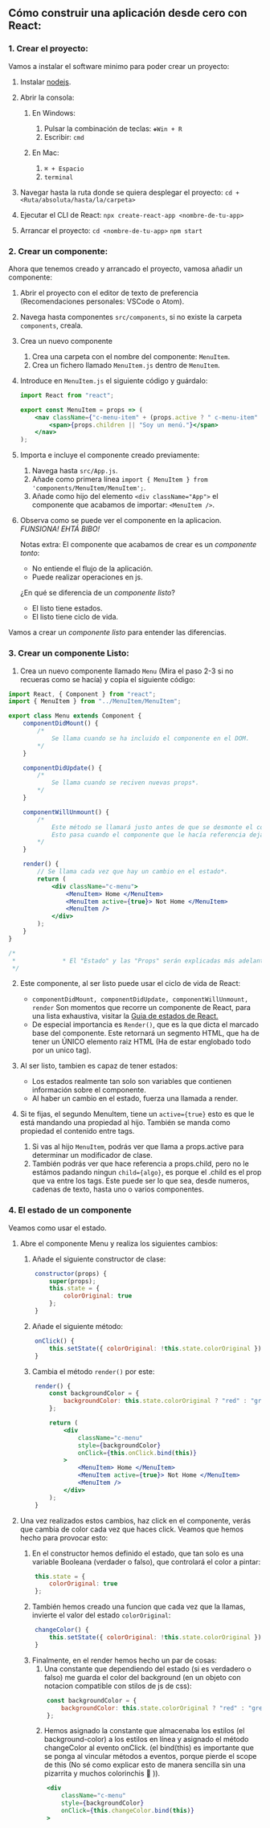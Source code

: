 ## Cómo construir una aplicación desde cero con React:

### 1. Crear el proyecto:
Vamos a instalar el software minimo para poder crear un proyecto:

1. Instalar [nodejs](https://nodejs.org/es/).

2. Abrir la consola:

    1. En Windows: 
        1. Pulsar la combinación de teclas: `❖Win + R`
        2. Escribir: `cmd`

    2. En Mac: 
        1. `⌘ + Espacio`
        2. `terminal`

2. Navegar hasta la ruta donde se quiera desplegar el proyecto:
    `cd + <Ruta/absoluta/hasta/la/carpeta>`

3. Ejecutar el CLI de React:
    `npx create-react-app <nombre-de-tu-app>`

4. Arrancar el proyecto:
    `cd <nombre-de-tu-app>`
    `npm start`

### 2. Crear un componente:
Ahora que tenemos creado y arrancado el proyecto, vamosa añadir un componente:

1. Abrir el proyecto con el editor de texto de preferencia (Recomendaciones personales: VSCode o Atom).

2. Navega hasta componentes `src/components`, si no existe la carpeta `components`, creala.

3. Crea un nuevo componente
    1. Crea una carpeta con el nombre del componente: `MenuItem`.
    2. Crea un fichero llamado `MenuItem.js` dentro de `MenuItem`.

4. Introduce en `MenuItem.js` el siguiente código y guárdalo:
    ```jsx
    import React from "react";

    export const MenuItem = props => (
        <nav className={"c-menu-item" + (props.active ? " c-menu-item" : null)}>
            <span>{props.children || "Soy un menú."}</span>
        </nav>
    );

    ```
5. Importa e incluye el componente creado previamente:
    1. Navega hasta `src/App.js`.
    2. Añade como primera línea `import { MenuItem } from 'components/MenuItem/MenuItem';`.
    3. Añade como hijo del elemento `<div className="App">` el componente que acabamos de importar: `<MenuItem />`.

6. Observa como se puede ver el componente en la aplicacion. *FUNSIONA! EHTÁ BIBO!*

    Notas extra:
    El componente que acabamos de crear es un *componente tonto*:
    * No entiende el flujo de la aplicación.
    * Puede realizar operaciones en js.

    ¿En qué se diferencia de un *componente listo*?
    * El listo tiene estados.
    * El listo tiene ciclo de vida.

Vamos a crear un *componente listo* para entender las diferencias.

### 3. Crear un componente Listo:
1. Crea un nuevo componente llamado `Menu` (Mira el paso 2-3 si no recueras como se hacía) y copia el siguiente código:
```jsx
import React, { Component } from "react";
import { MenuItem } from "../MenuItem/MenuItem";

export class Menu extends Component {
    componentDidMount() {
        /*
            Se llama cuando se ha incluido el componente en el DOM.
        */
    }

    componentDidUpdate() {
        /*
            Se llama cuando se reciven nuevas props*.
        */
    }

    componentWillUnmount() {
        /*
            Este método se llamará justo antes de que se desmonte el componente.
            Esto pasa cuando el componente que le hacía referencia deja de hacerlo.
        */
    }

    render() {
        // Se llama cada vez que hay un cambio en el estado*.
        return (
            <div className="c-menu">
                <MenuItem> Home </MenuItem>
                <MenuItem active={true}> Not Home </MenuItem>
                <MenuItem />
            </div>
        );
    }
}

/*
 *             * El "Estado" y las "Props" serán explicadas más adelante.
 */
```

2. Este componente, al ser listo puede usar el ciclo de vida de React:
    * `componentDidMount, componentDidUpdate, componentWillUnmount, render` Son momentos que recorre un componente de React, para una lista exhaustiva, visitar la [Guia de estados de React.](https://reactjs.org/docs/state-and-lifecycle.html#adding-lifecycle-methods-to-a-class)
    * De especial importancia es `Render()`, que es la que dicta el marcado base del componente. Este retornará un segmento HTML, que ha de tener un ÚNICO elemento    raiz HTML (Ha de estar englobado todo por un unico tag).

3. Al ser listo, tambien es capaz de tener estados:
    * Los estados realmente tan solo son variables que contienen información sobre el componente.
    * Al haber un cambio en el estado, fuerza una llamada a render.

4. Si te fijas, el segundo MenuItem, tiene un `active={true}` esto es que le está mandando una propiedad al hijo. También se manda como propiedad el contenido entre tags.
    1. Si vas al hijo `MenuItem`, podrás ver que llama a props.active para determinar un modificador de clase.
    2. También podrás ver que hace referencia a props.child, pero no le estámos padando ningun `child={algo}`, es porque el .child es el prop que va entre los tags. Este puede ser lo que sea, desde numeros, cadenas de texto, hasta uno o varios componentes.

### 4. El estado de un componente
Veamos como usar el estado.

1. Abre el componente Menu y realiza los siguientes cambios:
    1. Añade el siguiente constructor de clase:
    ```jsx
        constructor(props) {
            super(props);
            this.state = {
                colorOriginal: true
            };
        }
    ```

    2. Añade el siguiente método: 
    ```jsx
        onClick() {
            this.setState({ colorOriginal: !this.state.colorOriginal });
        }
    ```

    3. Cambia el método `render()` por este:
    ```jsx
        render() {
            const backgroundColor = {
                backgroundColor: this.state.colorOriginal ? "red" : "green"
            };

            return (
                <div
                    className="c-menu"
                    style={backgroundColor}
                    onClick={this.onClick.bind(this)}
                >
                    <MenuItem> Home </MenuItem>
                    <MenuItem active={true}> Not Home </MenuItem>
                    <MenuItem />
                </div>
            );
        }
    ```
2. Una vez realizados estos cambios, haz click en el componente, verás que cambia de color cada vez que haces click. Veamos que hemos hecho para provocar esto:
    1. En el constructor hemos definido el estado, que tan solo es una variable Booleana (verdader o falso), que controlará el color a pintar: 
    ```jsx
        this.state = {
            colorOriginal: true
        };
    ```

    2. También hemos creado una funcion que cada vez que la llamas, invierte el valor del estado `colorOriginal`:
    ```jsx
        changeColor() {
            this.setState({ colorOriginal: !this.state.colorOriginal });
        }
    ```
    3. Finalmente, en el render hemos hecho un par de cosas:
        1. Una constante que dependiendo del estado (si es verdadero o falso) me guarda el color del background (en un objeto con notacion compatible con stilos de js de css):
        ```jsx
            const backgroundColor = {
                backgroundColor: this.state.colorOriginal ? "red" : "green"
            };
        ```
        2. Hemos asignado la constante que almacenaba los estilos (el background-color) a los estilos en línea y asignado el método changeColor al evento onClick. (el bind(this) es importante que se ponga al vincular métodos a eventos, porque pierde el scope de this (No sé como explicar esto de manera sencilla sin una pizarrita y muchos colorinchis 🤔 )).
        ```jsx
            <div
                className="c-menu"
                style={backgroundColor}
                onClick={this.changeColor.bind(this)}
            >
        ```
